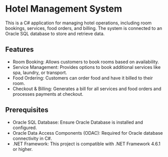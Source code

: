 # Hotel Management System
This is a C# application for managing hotel operations, including room bookings, services, food orders, and billing. The system is connected to an Oracle SQL database to store and retrieve data.

## Features
- Room Booking: Allows customers to book rooms based on availability.
- Service Management: Provides options to book additional services like spa, laundry, or transport.
- Food Ordering: Customers can order food and have it billed to their room.
- Checkout & Billing: Generates a bill for all services and food orders and processes payments at checkout.
## Prerequisites
- Oracle SQL Database: Ensure Oracle Database is installed and configured.
- Oracle Data Access Components (ODAC): Required for Oracle database connectivity in C#.
- .NET Framework: This project is compatible with .NET Framework 4.6.1 or higher.
